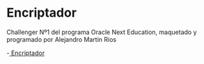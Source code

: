 # Encriptador

Challenger Nº1 del programa Oracle Next Education, maquetado y programado por Alejandro Martin Rios

-[ Encriptador ](https://alemrios.github.io/Challenge_one/index.html)
